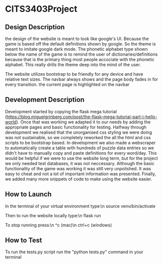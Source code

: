 # CITS3403Project

## Design Description
the design of the website is meant to look like google's UI. Because the game is based off the default definitions shown by google. So the theme is meant to imitate google dark mode. The phonetic alphabet type shown below the name of the game is to remind the user of dictionaries/definitions because that is the primary thing most people accociate with the phonetic alphabet. This really drills the theme deep into the mind of the user. 

The website utilizes bootstrap to be friendly for any device and have relative text sizes. The navbar always shows and the page body fades in for every transition. the current page is highlighted on the navbar

## Development Description
Development started by copying the flask mega tutorial (https://blog.miguelgrinberg.com/post/the-flask-mega-tutorial-part-i-hello-world). Once that was working we adapted it to our needs by adding the appropriate pages and basic functionality for testing. Halfway through development we realised that the unorganised css styling we were doing was not sustainable, so we completely reworked the all the html and css scripts to be bootstrap based. In development we also made a webscraper to automatically create a table with hundreds of puzzle data entries so we didn't have to manually copy and paste definitions for every word/day. This would be helpful if we were to use the website long term, but for the project we only needed test databases, it was not neccessary. Although the basic functionality of the game was working it was still very unpolished. It was easy to cheat and not a lot of important information was presented. Finally, we added many more snippets of code to make using the website easier.



## How to Launch
In the terminal of your virtual environment type:\n
source venv/bin/activate

Then to run the website locally type:\n
flask run

To stop running press:\n
^c (mac)\n
ctrl+c (windows)

## How to Test
To run the tests.py script run the "python tests.py" command in your terminal 